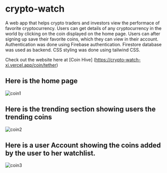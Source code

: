 # crypto-watch
A web app that helps crypto traders and investors view the performace of favorite cryptocurrency.
Users can get details of any cryptocurrency in the world by clicking on the coin displayed on the home page.
 Users can after signing up save their favorite coins, which they can view in their account.
 Authentication was done using Firebase authentication.
Firestore database was used as backend.
CSS styling was done using tailwind CSS.

Check out the website here at [Coin Hive] (https://crypto-watch-xi.vercel.app/coin/tether)

## Here is the home page
![coin1](https://github.com/Elijah-James14/crypto-watch/assets/123472108/dd29e5ae-80ff-46cd-8324-5d28d6c2ff7b)

## Here is the trending section showing users the trending coins
![coin2](https://github.com/Elijah-James14/crypto-watch/assets/123472108/b1900c78-f7a5-4e56-8233-5e89d134d172)

## Here is a user Account showing the coins added by the user to her watchlist.
![coin3](https://github.com/Elijah-James14/crypto-watch/assets/123472108/1c87bb5a-ba97-4ea6-9b2a-0dd924115d86)
